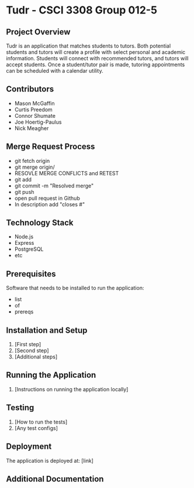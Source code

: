 # Tudr - CSCI 3308 Group 012-5

## Project Overview
Tudr is an application that matches students to tutors. Both potential students and tutors will create a profile with select personal and academic information. Students will connect with recommended tutors, and tutors will accept students. Once a student/tutor pair is made, tutoring appointments can be scheduled with a calendar utility.

## Contributors
- Mason McGaffin
- Curtis Preedom
- Connor Shumate
- Joe Hoertig-Paulus
- Nick Meagher

## Merge Request Process
- git fetch origin
- git merge origin/<your-branch-name>
- RESOVLE MERGE CONFLICTS and RETEST
- git add <files>
- git commit -m "Resolved merge"
- git push
- open pull request in Github
- In description add "closes #<ticket>"

## Technology Stack
- Node.js
- Express
- PostgreSQL
- etc

## Prerequisites
Software that needs to be installed to run the application:
- list
- of
- prereqs

## Installation and Setup
1. [First step]
2. [Second step]
3. [Additional steps]

## Running the Application
1. [Instructions on running the application locally]

## Testing
1. [How to run the tests]
2. [Any test configs]

## Deployment
The application is deployed at: [link]

## Additional Documentation
